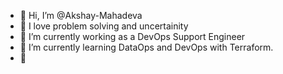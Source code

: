 - 👋 Hi, I’m @Akshay-Mahadeva
- 👀 I love problem solving and uncertainity
- 🌱 I’m currently working as a DevOps Support Engineer
- 💞️ I’m currently learning DataOps and DevOps with Terraform.
- 💼 

<!---
Akshay-Mahadeva/Akshay-Mahadeva is a ✨ special ✨ repository because its `README.md` (this file) appears on your GitHub profile.
You can click the Preview link to take a look at your changes.
--->
